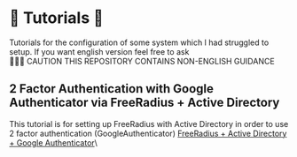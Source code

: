 # :scroll: Tutorials :scroll:
Tutorials for the configuration of some system which I had struggled to setup. If you want english version feel free to ask \
:mega::mega::mega: CAUTION THIS REPOSITORY CONTAINS NON-ENGLISH GUIDANCE

## 2 Factor Authentication with Google Authenticator via FreeRadius + Active Directory
This tutorial is for setting up FreeRadius with Active Directory in order to use 2 factor authentication (GoogleAuthenticator)
[FreeRadius + Active Directory + Google Authenticator](https://github.com/naiame-neltheri/tutorials/blob/main/freeradius-mn.md)\
